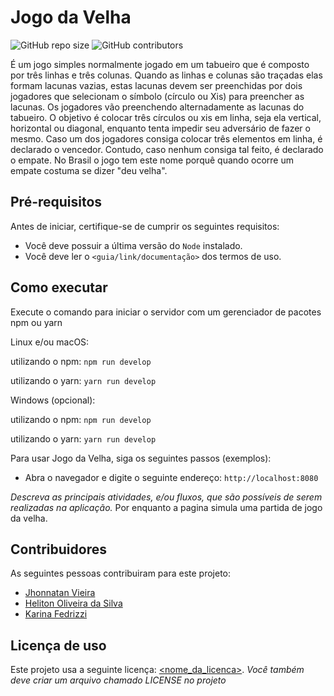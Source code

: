 # Jogo da Velha

<!--- Exemplos de badges. Acesse https://shields.io para outras opções. Você pode querer incluir informações de dependencias, build, testes, licença, etc. --->
![GitHub repo size](https://img.shields.io/github/repo-size/K-fedrizzi/Jogo-da-Velha)
![GitHub contributors](https://img.shields.io/github/contributors/K-fedrizzi/Jogo-da-Velha)

É um jogo simples normalmente jogado em um tabueiro que é composto por três linhas e três colunas. 
Quando as linhas e colunas são traçadas elas formam lacunas vazias, estas lacunas devem ser preenchidas por dois jogadores que selecionam o símbolo (círculo ou Xis) para preencher as lacunas. 
Os jogadores vão preenchendo alternadamente as lacunas do tabueiro. O objetivo é colocar três círculos ou xis em linha, seja ela vertical, horizontal ou diagonal, enquanto tenta impedir seu adversário de fazer o mesmo.
Caso um dos jogadores consiga colocar três elementos em linha, é declarado o vencedor. Contudo, caso nenhum consiga tal feito, é declarado o empate. No Brasil o jogo tem este nome porquê quando ocorre um empate costuma se dizer "deu velha".

## Pré-requisitos

Antes de iniciar, certifique-se de cumprir os seguintes requisitos:

* Você deve possuir a última versão do `Node` instalado.
* Você deve ler o `<guia/link/documentação>` dos termos de uso.


## Como executar

Execute o comando para iniciar o servidor com um gerenciador de pacotes npm ou yarn

Linux e/ou macOS:

  utilizando o npm: `npm run develop`

  utilizando o yarn: `yarn run develop`

Windows (opcional):

  utilizando o npm: `npm run develop`

  utilizando o yarn: `yarn run develop`

Para usar Jogo da Velha, siga os seguintes passos (exemplos):


* Abra o navegador e digite o seguinte endereço: `http://localhost:8080`

*Descreva as principais atividades, e/ou fluxos, que são possíveis de serem realizadas na aplicação.*
  Por enquanto a pagina simula uma partida de jogo da velha.



## Contribuidores

As seguintes pessoas contribuiram para este projeto:

* [Jhonnatan Vieira](https://github.com/MrGr4v3s)
* [Heliton Oliveira da Silva](https://github.com/HelitonUFMS)
* [Karina Fedrizzi](https://github.com/K-fedrizzi)

## Licença de uso

<!--- Se não tiver certeza de qual, verifique este site: https://choosealicense.com/--->
Este projeto usa a seguinte licença: [<nome_da_licenca>](<link>).
*Você também deve criar um arquivo chamado LICENSE no projeto*

